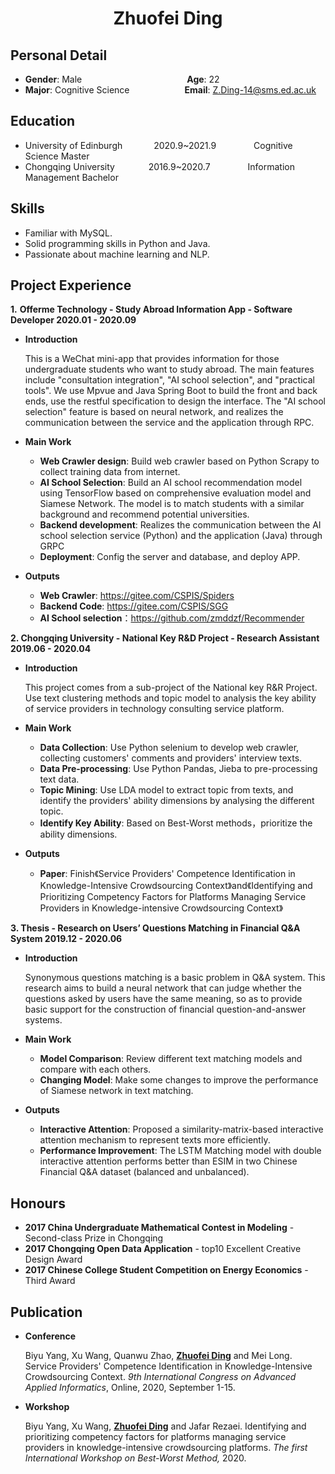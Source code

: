 

 <center>
     <h1>Zhuofei Ding</h1>
 </center>

## Personal Detail 

* **Gender**: Male&emsp;&emsp;&emsp;&emsp;&emsp;&emsp;&emsp;&emsp;&emsp;&emsp;&emsp;&emsp;**Age**: 22              
* **Major**: Cognitive Science &emsp;&emsp;&emsp;&emsp;&emsp;&emsp;**Email**: Z.Ding-14@sms.ed.ac.uk  

## Education

* University of Edinburgh&emsp;&emsp;&emsp;        2020.9~2021.9&emsp;&emsp;&emsp;&emsp; Cognitive Science                      Master
* Chongqing University&emsp;&emsp;&emsp;           2016.9~2020.7&emsp;&emsp;&emsp;&emsp; Information Management       Bachelor

## Skills

* Familiar with MySQL.
* Solid programming skills in Python and Java.
* Passionate about machine learning and NLP.

## Project Experience

**1.** **Offerme Technology - Study Abroad Information App - Software Developer   2020.01 - 2020.09**

* **Introduction**

  This is a WeChat mini-app that provides information for those undergraduate students who want to study abroad. The main features include "consultation integration", "AI school selection", and "practical tools". We use Mpvue and Java Spring Boot to build the front and back ends, use the restful specification to design the interface. The "AI school selection" feature is based on neural network, and realizes the communication between the service and the application through RPC.

* **Main Work**

  * **Web Crawler design**: Build web crawler based on Python Scrapy to collect training data from internet. 
  * **AI School Selection**:  Build an AI school recommendation model using TensorFlow based on comprehensive evaluation model and Siamese Network. The model is to match students with a similar background and recommend potential universities.
  * **Backend development**: Realizes the communication between the AI school selection service (Python) and the application (Java) through GRPC
  * **Deployment**: Config the server and database, and deploy APP.  

* **Outputs**

  * **Web Crawler**: https://gitee.com/CSPIS/Spiders
  * **Backend Code**: https://gitee.com/CSPIS/SGG
  * **AI School selection**：https://github.com/zmddzf/Recommender

**2. Chongqing University - National Key R&D Project - Research Assistant              2019.06 - 2020.04**

* **Introduction**

  This project comes from a sub-project of the National key R&R Project. Use text clustering methods and topic model to analysis the key ability of service providers in technology consulting service platform.

* **Main Work**

  * **Data Collection**: Use Python selenium to develop web crawler, collecting customers' comments and providers' interview texts.
  * **Data Pre-processing**: Use Python Pandas, Jieba to pre-processing text data.
  * **Topic Mining**: Use LDA model to extract topic from texts, and identify the providers' ability dimensions by analysing the different topic.
  * **Identify Key Ability**: Based on Best-Worst methods，prioritize the ability dimensions.

* **Outputs**

  * **Paper**: Finish《Service Providers' Competence Identification in Knowledge-Intensive Crowdsourcing Context》and《Identifying and Prioritizing Competency Factors for Platforms Managing Service Providers in Knowledge-intensive Crowdsourcing Context》

**3. Thesis - Research on Users’ Questions Matching in Financial Q&A System       2019.12 - 2020.06**

* **Introduction**

  Synonymous questions matching is a basic problem in Q&A system. This research aims to build a neural network that can judge whether the questions asked by users have the same meaning, so as to provide basic support for the construction of financial question-and-answer systems.

* **Main Work**

  * **Model Comparison**: Review different text matching models and compare with each others.
  * **Changing Model**: Make some changes to improve the performance of Siamese network in text matching.
  
* **Outputs**

  * **Interactive Attention**: Proposed a similarity-matrix-based interactive attention mechanism to represent texts more efficiently.
  * **Performance Improvement**: The LSTM Matching model with double interactive attention performs better than ESIM in two Chinese Financial Q&A dataset (balanced and unbalanced).

## Honours
* **2017 China Undergraduate Mathematical Contest in Modeling** - Second-class Prize in Chongqing
* **2017 Chongqing Open Data Application** - top10 Excellent Creative Design Award
* **2017 Chinese College Student Competition on Energy Economics** - Third Award

## Publication
* **Conference**

  Biyu Yang, Xu Wang, Quanwu Zhao, **<u>Zhuofei Ding</u>** and Mei Long. Service Providers' Competence Identification in Knowledge-Intensive Crowdsourcing Context. *9th International Congress on Advanced Applied Informatics*, Online, 2020, September 1-15.

* **Workshop**

  Biyu Yang, Xu Wang, **<u>Zhuofei Ding</u>** and Jafar Rezaei. Identifying and prioritizing competency factors for platforms managing service providers in knowledge-intensive crowdsourcing platforms. *The first International Workshop on Best-Worst Method,* 2020. 
